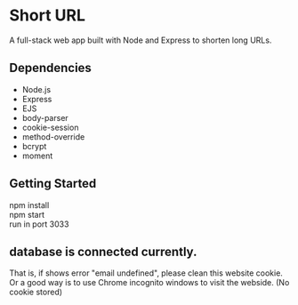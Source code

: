 # Short URL
A full-stack web app built with Node and Express to shorten long URLs.

## Dependencies
- Node.js
- Express
- EJS
- body-parser
- cookie-session
- method-override
- bcrypt
- moment

## Getting Started
npm install  
npm start  
run in port 3033  

## database is connected currently. 
That is, if shows error "email undefined", please clean this website cookie. 
Or a good way is to use Chrome incognito windows to visit the webside. (No cookie stored)
